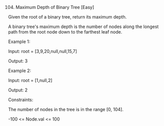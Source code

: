 104. Maximum Depth of Binary Tree
[Easy]

Given the root of a binary tree, return its maximum depth.

A binary tree's maximum depth is the number of nodes along the longest path from the root node down to the farthest leaf node.

Example 1:

Input: root = [3,9,20,null,null,15,7]

Output: 3

Example 2:

Input: root = [1,null,2]

Output: 2
 

Constraints:

The number of nodes in the tree is in the range [0, 104].

-100 <= Node.val <= 100